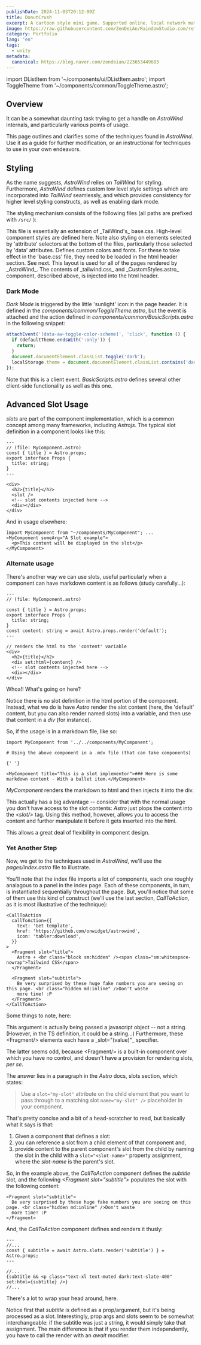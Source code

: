 ```yaml
---
publishDate: 2024-11-03T20:12:00Z
title: DonutCrush
excerpt: A cartoon style mini game. Supported online, local network match and ranking. 
image: https://raw.githubusercontent.com/ZenDeiAn/RaindowStudio.com/refs/heads/main/Image/Blog/DonutCrush/Main.png
category: Portfolio
lang: "en"
tags:
  - unity
metadata:
  canonical: https://blog.naver.com/zendeian/223653449683
---
```


import DListItem from '~/components/ui/DListItem.astro';
import ToggleTheme from '~/components/common/ToggleTheme.astro';

## Overview

It can be a somewhat daunting task trying to get a handle on _AstroWind_ internals, and particularly various points of usage.

This page outlines and clarifies some of the techniques found in _AstroWind_. Use it as a guide for further modification, or an instructional for techniques to use in your own endeavors.

## Styling

As the name suggests, _AstroWind_ relies on _TailWind_ for styling. Furthermore, _AstroWind_ defines custom low level style settings which are incorporated into _TailWind_ seamlessly, and which provides consistency for higher level styling constructs, as well as enabling dark mode.

The styling mechanism consists of the following files (all paths are prefixed with `/src/` ):

<DListItem dt="assets/styles/tailwind.css">
  This file is essentially an extension of _TailWind's_ base.css. High-level component styles are defined here. Note
  also styling on elements selected by 'attribute' selectors at the bottom of the files, particularly those selected by
  'data' attributes.
</DListItem>
<DListItem dt="components/CustomStyles.astro">
  Defines custom colors and fonts. For these to take effect in the 'base.css' file, they need to be loaded in the html
  header section. See next.
</DListItem>
<DListItem dt="layouts/Layout.astro">
  This layout is used for all of the pages rendered by _AstroWind_. The contents of _tailwind.css_ and
  _CustomStyles.astro_ component, described above, is injected into the html header.
</DListItem>

### Dark Mode

_Dark Mode_ is triggered by the little 'sunlight' icon:<ToggleTheme/>in the page header. It is defined in the _components/common/ToggleTheme.astro_, but the event is attached and the action defined in _components/common/BasicScripts.astro_ in the following snippet:

```javascript
attachEvent('[data-aw-toggle-color-scheme]', 'click', function () {
  if (defaultTheme.endsWith(':only')) {
    return;
  }
  document.documentElement.classList.toggle('dark');
  localStorage.theme = document.documentElement.classList.contains('dark') ? 'dark' : 'light';
});
```

Note that this is a client event. _BasicScripts.astro_ defines several other client-side functionality as well as this one.

## Advanced Slot Usage

_slots_ are part of the component implementation, which is a common concept among many frameworks, including _Astrojs_. The typical slot definition in a component looks like this:

```astro
---
// (file: MyComponent.astro)
const { title } = Astro.props;
export interface Props {
  title: string;
}
---

<div>
  <h2>{title}</h2>
  <slot />
  <!-- slot contents injected here -->
  <div></div>
</div>
```

And in usage elsewhere:

```astro
import MyComponent from "~/components/MyComponent"; ...
<MyComponent someArg="A Slot example">
  <p>This content will be displayed in the slot</p>
</MyComponent>
```

### Alternate usage

There's another way we can use slots, useful particularly when a component can have markdown content is as follows (study carefully...):

```astro
---
// (file: MyComponent.astro)

const { title } = Astro.props;
export interface Props {
  title: string;
}
const content: string = await Astro.props.render('default');
---

// renders the html to the 'content' variable
<div>
  <h2>{title}</h2>
  <div set:html={content} />
  <!-- slot contents injected here -->
  <div></div>
</div>
```

Whoa!! What's going on here?

Notice there is no slot definition in the html portion of the component. Instead, what we do is have _Astro_ render the slot content (here, the 'default' content, but you can also render named slots) into a variable, and then use that content in a _div_ (for instance).

So, if the usage is in a markdown file, like so:

```mdx
import MyComponent from '../../components/MyComponent';

# Using the above component in a .mdx file (that can take components)

{' '}

<MyComponent title="This is a slot implementor">### Here is some markdown content - With a bullet item.</MyComponent>
```

_MyComponent_ renders the markdown to html and then injects it into the div.

This actually has a big advantage -- consider that with the normal usage you don't have access to the slot contents: _Astro_ just plops the content into the _&lt;slot/&gt;_ tag. Using this method, however, allows you to access the content and further manipulate it before it gets inserted into the html.

This allows a great deal of flexibility in component design.

### Yet Another Step

Now, we get to the techniques used in _AstroWind_, we'll use the _pages/index.astro_ file to illustrate.

You'll note that the index file imports a lot of components, each one roughly analagous to a panel in the index page. Each of these components, in turn, is instantiated sequentially throughout the page. But, you'll notice that some of them use this kind of construct (we'll use the last section, _CallToAction_, as it is most illustrative of the technique):

```astro
<CallToAction
  callToAction={{
    text: 'Get template',
    href: 'https://github.com/onwidget/astrowind',
    icon: 'tabler:download',
  }}
>
  <Fragment slot="title">
    Astro + <br class="block sm:hidden" /><span class="sm:whitespace-nowrap">Tailwind CSS</span>
  </Fragment>

  <Fragment slot="subtitle">
    Be very surprised by these huge fake numbers you are seeing on this page. <br class="hidden md:inline" />Don't waste
    more time! :P
  </Fragment>
</CallToAction>
```

Some things to note, here:

<DListItem dt="The <em>callToAction</em> argument">
  This argument is actually being passed a javascript object -- not a string. (However, in the TS definition, it could
  be a string...)
</DListItem>
<DListItem dt="There are several <em>Fragment</em> children">
  Furthermore, these &lt;Fragment/&gt; elements each have a _slot="(value)"_ specifier.
</DListItem>

The latter seems odd, because &lt;Fragment/&gt; is a built-in component over which you have no control, and doesn't have a provision for rendering slots, <em>per se</em>.

The answer lies in a paragraph in the _Astro_ docs, slots section, which states:

> Use a `slot="my-slot"` attribute on the child element that you want to pass through to a matching slot `name="my-slot" />` placeholder in your component.

That's pretty concise and a bit of a head-scratcher to read, but basically what it says is that:

1. Given a component that defines a slot:
1. you can reference a slot from a child element of that component and,
1. provide content to the parent component's slot from the child by naming the slot in the child with a `slot="<slot-name>"` property assignment, where the _slot-name_ is the parent's slot.

So, in the example above, the _CallToAction_ component defines the _subtitle_ slot, and the following _&lt;Fragment slot="subtitle"&gt;_ populates the slot with the following content:

```astro
<Fragment slot="subtitle">
  Be very surprised by these huge fake numbers you are seeing on this page. <br class="hidden md:inline" />Don't waste
  more time! :P
</Fragment>
```

And, the _CallToAction_ component defines and renders it thusly:

```astro
---
//...
const { subtitle = await Astro.slots.render('subtitle') } = Astro.props;
---

//...
{subtitle && <p class="text-xl text-muted dark:text-slate-400" set:html={subtitle} />}
//...
```

There's a lot to wrap your head around, here.

Notice first that _subtitle_ is defined as a prop/argument, but it's being processed as a slot. Interestingly, prop args and slots seem to be somewhat interchangeable: if the subtitle was just a string, it would simply take that assignment. The main difference is that if you render them independently, you have to call the render with an _await_ modifier.
